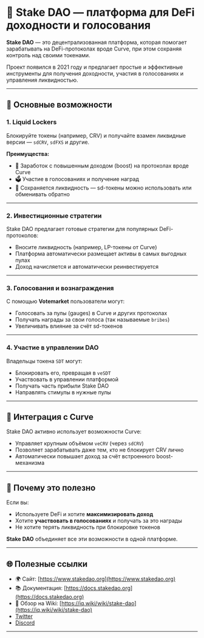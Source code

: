 # 💠 Stake DAO — платформа для DeFi доходности и голосования

**Stake DAO** — это децентрализованная платформа, которая помогает зарабатывать на DeFi-протоколах вроде Curve, при этом сохраняя контроль над своими токенами.

Проект появился в 2021 году и предлагает простые и эффективные инструменты для получения доходности, участия в голосованиях и управления ликвидностью.

---

## 🔑 Основные возможности

### 1. Liquid Lockers

Блокируйте токены (например, CRV) и получайте взамен ликвидные версии — `sdCRV`, `sdFXS` и другие.

**Преимущества:**
- 💸 Заработок с повышенным доходом (boost) на протоколах вроде Curve
- 🗳 Участие в голосованиях и получение наград
- 🔁 Сохраняется ликвидность — sd-токены можно использовать или обменивать обратно

---

### 2. Инвестиционные стратегии

Stake DAO предлагает готовые стратегии для популярных DeFi-протоколов:

- Вносите ликвидность (например, LP-токены от Curve)
- Платформа автоматически размещает активы в самых выгодных пулах
- Доход начисляется и автоматически реинвестируется

---

### 3. Голосования и вознаграждения

С помощью **Votemarket** пользователи могут:

- Голосовать за пулы (gauges) в Curve и других протоколах
- Получать награды за свои голоса (так называемые `bribes`)
- Увеличивать влияние за счёт sd-токенов

---

### 4. Участие в управлении DAO

Владельцы токена `SDT` могут:

- Блокировать его, превращая в `veSDT`
- Участвовать в управлении платформой
- Получать часть прибыли Stake DAO
- Направлять стимулы в нужные пулы

---

## 🤝 Интеграция с Curve

Stake DAO активно использует возможности Curve:

- Управляет крупным объёмом `veCRV` (через `sdCRV`)
- Позволяет зарабатывать даже тем, кто не блокирует CRV лично
- Автоматически повышает доход за счёт встроенного boost-механизма

---

## 🧩 Почему это полезно

Если вы:

- Используете DeFi и хотите **максимизировать доход**
- Хотите **участвовать в голосованиях** и получать за это награды
- Не хотите терять ликвидность при блокировке токенов

**Stake DAO** объединяет все эти возможности в одной платформе.

---

## 🌐 Полезные ссылки

- 🌍 Сайт: [https://www.stakedao.org](https://www.stakedao.org)
- 📚 Документация: [https://docs.stakedao.org](https://docs.stakedao.org)
- 🧠 Обзор на Wiki: [https://iq.wiki/wiki/stake-dao](https://iq.wiki/wiki/stake-dao)
- [Twitter](https://twitter.com/StakeDAOHQ)
- [Discord](https://discord.gg/stakedao)

---